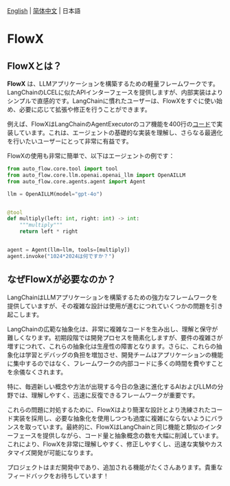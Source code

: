 [English](README.md) | [简体中文](README_zh-CN.md) | 日本語

# FlowX

## FlowXとは？

**FlowX** は、LLMアプリケーションを構築するための軽量フレームワークです。LangChainのLCELに似たAPIインターフェースを提供しますが、内部実装はよりシンプルで直感的です。LangChainに慣れたユーザーは、FlowXをすぐに使い始め、必要に応じて拡張や修正を行うことができます。

例えば、FlowXはLangChainのAgentExecutorのコア機能を400行の[コード](https://github.com/zhiguoxu/FlowX/blob/main/core/agents/agent.py)で実装しています。これは、エージェントの基礎的な実装を理解し、さらなる最適化を行いたいユーザーにとって非常に有益です。

FlowXの使用も非常に簡単で、以下はエージェントの例です：

```python
from auto_flow.core.tool import tool
from auto_flow.core.llm.openai.openai_llm import OpenAILLM
from auto_flow.core.agents.agent import Agent

llm = OpenAILLM(model="gpt-4o")


@tool
def multiply(left: int, right: int) -> int:
    """multiply"""
    return left * right


agent = Agent(llm=llm, tools=[multiply])
agent.invoke("1024*2024は何ですか？")
```

## なぜFlowXが必要なのか？

LangChainはLLMアプリケーションを構築するための強力なフレームワークを提供していますが、その複雑な設計は使用が進むにつれていくつかの問題を引き起こします。

LangChainの広範な抽象化は、非常に複雑なコードを生み出し、理解と保守が難しくなります。初期段階では開発プロセスを簡素化しますが、要件の複雑さが増すにつれて、これらの抽象化は生産性の障害となります。さらに、これらの抽象化は学習とデバッグの負担を増加させ、開発チームはアプリケーションの機能に集中するのではなく、フレームワークの内部コードに多くの時間を費やすことを余儀なくされます。

特に、毎週新しい概念や方法が出現する今日の急速に進化するAIおよびLLMの分野では、理解しやすく、迅速に反復できるフレームワークが重要です。

これらの問題に対処するために、FlowXはより簡潔な設計とより洗練されたコード実装を採用し、必要な抽象化を使用しつつも過度に複雑にならないようにバランスを取っています。最終的に、FlowXはLangChainと同じ機能と類似のインターフェースを提供しながら、コード量と抽象概念の数を大幅に削減しています。これにより、FlowXを非常に理解しやすく、修正しやすくし、迅速な実験やカスタマイズ開発が可能になります。

プロジェクトはまだ開発中であり、追加される機能がたくさんあります。貴重なフィードバックをお待ちしています！
